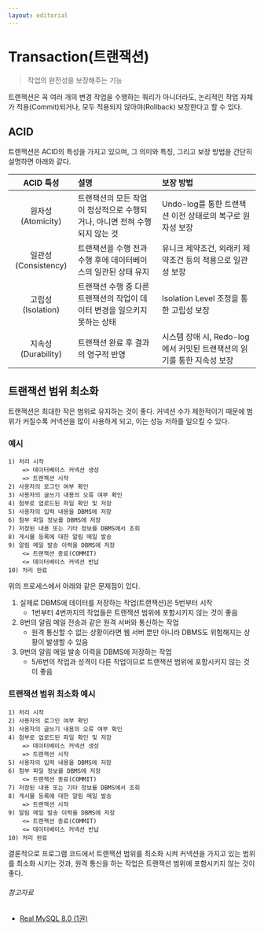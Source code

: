 ```yaml
---
layout: editorial
---
```


# Transaction(트랜잭션)

> 작업의 완전성을 보장해주는 기능

트랜잭션은 꼭 여러 개의 변경 작업을 수행하는 쿼리가 아니더라도, 논리적인 작업 자체가 적용(Commit)되거나, 모두 적용되지 않아야(Rollback) 보장한다고 할 수 있다.

## ACID

트랜잭션은 ACID의 특성을 가지고 있으며, 그 의미와 특징, 그리고 보장 방법을 간단히 설명하면 아래와 같다.

|     ACID 특성      | 설명                                         | 보장 방법                                        |
|:----------------:|:-------------------------------------------|:---------------------------------------------|
|  원자성(Atomicity)  | 트랜잭션의 모든 작업이 정상적으로 수행되거나, 아니면 전혀 수행되지 않는 것 | Undo-log를 통한 트랜잭션 이전 상태로의 복구로 원자성 보장         |
| 일관성(Consistency) | 트랜잭션을 수행 전과 수행 후에 데이터베이스의 일관된 상태 유지        | 유니크 제약조건, 외래키 제약조건 등의 적용으로 일관성 보장            |
|  고립성(Isolation)  | 트랜잭션 수행 중 다른 트랜잭션의 작업이 데이터 변경을 일으키지 못하는 상태 | Isolation Level 조정을 통한 고립성 보장                |
| 지속성(Durability)  | 트랜잭션 완료 후 결과의 영구적 반영                       | 시스템 장애 시, Redo-log에서 커밋된 트랜잭션의 읽기를 통한 지속성 보장 |

## 트랜잭션 범위 최소화

트랜잭션은 최대한 작은 범위로 유지하는 것이 좋다. 커넥션 수가 제한적이기 때문에 범위가 커질수록 커넥션을 많이 사용하게 되고, 이는 성능 저하를 일으킬 수 있다.

### 예시

```text
1) 처리 시작
    => 데이터베이스 커넥션 생성
    => 트랜잭션 시작
2) 사용자의 로그인 여부 확인
3) 사용자의 글쓰기 내용의 오류 여부 확인
4) 첨부로 업로드된 파일 확인 및 저장
5) 사용자의 입력 내용을 DBMS에 저장
6) 첨부 파일 정보를 DBMS에 저장
7) 저장된 내용 또는 기타 정보를 DBMS에서 조회
8) 게시물 등록에 대한 알림 메일 발송
9) 알림 메일 발송 이력을 DBMS에 저장
    <= 트랜잭션 종료(COMMIT)
    <= 데이터베이스 커넥션 반납
10) 처리 완료
```

위의 프로세스에서 아래와 같은 문제점이 있다.

1. 실제로 DBMS에 데이터를 저장하는 작업(트랜잭션)은 5번부터 시작
    - 1번부터 4번까지의 작업들은 트랜잭션 범위에 포함시키지 않는 것이 좋음
2. 8번의 알림 메일 전송과 같은 원격 서버와 통신하는 작업
    - 원격 통신할 수 없는 상황이라면 웹 서버 뿐만 아니라 DBMS도 위험해지는 상황이 발생할 수 있음
3. 9번의 알림 메일 발송 이력을 DBMS에 저장하는 작업
    - 5/6번의 작업과 성격이 다른 작업이므로 트랜잭션 범위에 포함시키지 않는 것이 좋음

### 트랜잭션 범위 최소화 예시

```text
1) 처리 시작
2) 사용자의 로그인 여부 확인
3) 사용자의 글쓰기 내용의 오류 여부 확인
4) 첨부로 업로드된 파일 확인 및 저장
    => 데이터베이스 커넥션 생성
    => 트랜잭션 시작
5) 사용자의 입력 내용을 DBMS에 저장
6) 첨부 파일 정보를 DBMS에 저장
    <= 트랜잭션 종료(COMMIT)
7) 저장된 내용 또는 기타 정보를 DBMS에서 조회
8) 게시물 등록에 대한 알림 메일 발송
    => 트랜잭션 시작
9) 알림 메일 발송 이력을 DBMS에 저장
    <= 트랜잭션 종료(COMMIT)
    <= 데이터베이스 커넥션 반납
10) 처리 완료
```

결론적으로 프로그램 코드에서 트랜잭션 범위를 최소화 시켜 커넥션을 가지고 있는 범위를 최소화 시키는 것과, 원격 통신을 하는 작업은 트랜잭션 범위에 포함시키지 않는 것이 좋다.

###### 참고자료

- [Real MySQL 8.0 (1권)](https://kobic.net/book/bookInfo/view.do?isbn=9791158392703)
